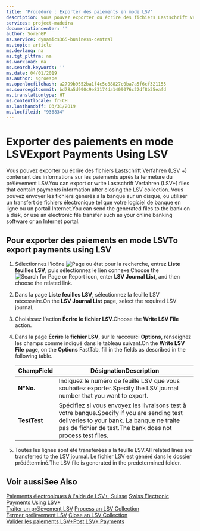 ```yaml
---
title: 'Procédure : Exporter des paiements en mode LSV'
description: Vous pouvez exporter ou écrire des fichiers Lastschrift Verfahren (LSV +) contenant des informations sur les paiements après la fermeture du prélèvement LSV. Vous pouvez envoyer les fichiers générés à la banque sur un disque, ou utiliser un transfert de fichiers électronique tel que votre logiciel de banque en ligne ou un portail Internet.
services: project-madeira
documentationcenter: ''
author: SorenGP
ms.service: dynamics365-business-central
ms.topic: article
ms.devlang: na
ms.tgt_pltfrm: na
ms.workload: na
ms.search.keywords: ''
ms.date: 04/01/2019
ms.author: sgroespe
ms.openlocfilehash: a2799b9552ba1f4c5c88827c0ba7a5f6cf321155
ms.sourcegitcommit: bd78a5d990c9e83174da1409076c22df8b35eafd
ms.translationtype: HT
ms.contentlocale: fr-CH
ms.lasthandoff: 03/31/2019
ms.locfileid: "936834"
---
```

# <a name="export-payments-using-lsv"></a><span data-ttu-id="58621-104">Exporter des paiements en mode LSV</span><span class="sxs-lookup"><span data-stu-id="58621-104">Export Payments Using LSV</span></span>
<span data-ttu-id="58621-105">Vous pouvez exporter ou écrire des fichiers Lastschrift Verfahren (LSV +) contenant des informations sur les paiements après la fermeture du prélèvement LSV.</span><span class="sxs-lookup"><span data-stu-id="58621-105">You can export or write Lastschrift Verfahren (LSV+) files that contain payments information after closing the LSV collection.</span></span> <span data-ttu-id="58621-106">Vous pouvez envoyer les fichiers générés à la banque sur un disque, ou utiliser un transfert de fichiers électronique tel que votre logiciel de banque en ligne ou un portail Internet.</span><span class="sxs-lookup"><span data-stu-id="58621-106">You can send the generated files to the bank on a disk, or use an electronic file transfer such as your online banking software or an Internet portal.</span></span>  

## <a name="to-export-payments-using-lsv"></a><span data-ttu-id="58621-107">Pour exporter des paiements en mode LSV</span><span class="sxs-lookup"><span data-stu-id="58621-107">To export payments using LSV</span></span>  

1.  <span data-ttu-id="58621-108">Sélectionnez l'icône ![Page ou état pour la recherche](../../media/ui-search/search_small.png "icône Page ou état pour la recherche"), entrez **Liste feuilles LSV**, puis sélectionnez le lien connexe.</span><span class="sxs-lookup"><span data-stu-id="58621-108">Choose the ![Search for Page or Report](../../media/ui-search/search_small.png "Search for Page or Report icon") icon, enter **LSV Journal List**, and then choose the related link.</span></span>  
2.  <span data-ttu-id="58621-109">Dans la page **Liste feuilles LSV**, sélectionnez la feuille LSV nécessaire.</span><span class="sxs-lookup"><span data-stu-id="58621-109">On the **LSV Journal List** page, select the required LSV journal.</span></span>  
3.  <span data-ttu-id="58621-110">Choisissez l'action **Écrire le fichier LSV**.</span><span class="sxs-lookup"><span data-stu-id="58621-110">Choose the **Write LSV File** action.</span></span>  
4.  <span data-ttu-id="58621-111">Dans la page **Écrire le fichier LSV**, sur le raccourci **Options**, renseignez les champs comme indiqué dans le tableau suivant.</span><span class="sxs-lookup"><span data-stu-id="58621-111">On the **Write LSV File** page, on the **Options** FastTab, fill in the fields as described in the following table.</span></span>  

    |<span data-ttu-id="58621-112">Champ</span><span class="sxs-lookup"><span data-stu-id="58621-112">Field</span></span>|<span data-ttu-id="58621-113">Désignation</span><span class="sxs-lookup"><span data-stu-id="58621-113">Description</span></span>|  
    |---------------------------------|---------------------------------------|  
    |<span data-ttu-id="58621-114">**N°**</span><span class="sxs-lookup"><span data-stu-id="58621-114">**No.**</span></span>|<span data-ttu-id="58621-115">Indiquez le numéro de feuille LSV que vous souhaitez exporter.</span><span class="sxs-lookup"><span data-stu-id="58621-115">Specify the LSV journal number that you want to export.</span></span>|  
    |<span data-ttu-id="58621-116">**Test**</span><span class="sxs-lookup"><span data-stu-id="58621-116">**Test**</span></span>|<span data-ttu-id="58621-117">Spécifiez si vous envoyez les livraisons test à votre banque.</span><span class="sxs-lookup"><span data-stu-id="58621-117">Specify if you are sending test deliveries to your bank.</span></span> <span data-ttu-id="58621-118">La banque ne traite pas de fichier de test.</span><span class="sxs-lookup"><span data-stu-id="58621-118">The bank does not process test files.</span></span>|  

5.  <span data-ttu-id="58621-119">Toutes les lignes sont été transférées à la feuille LSV.</span><span class="sxs-lookup"><span data-stu-id="58621-119">All related lines are transferred to the LSV journal.</span></span> <span data-ttu-id="58621-120">Le fichier LSV est généré dans le dossier prédéterminé.</span><span class="sxs-lookup"><span data-stu-id="58621-120">The LSV file is generated in the predetermined folder.</span></span>  

## <a name="see-also"></a><span data-ttu-id="58621-121">Voir aussi</span><span class="sxs-lookup"><span data-stu-id="58621-121">See Also</span></span>  
 <span data-ttu-id="58621-122">[Paiements électroniques à l'aide de LSV+, Suisse](swiss-electronic-payments-using-lsv-.md) </span><span class="sxs-lookup"><span data-stu-id="58621-122">[Swiss Electronic Payments Using LSV+](swiss-electronic-payments-using-lsv-.md) </span></span>  
 <span data-ttu-id="58621-123">[Traiter un prélèvement LSV](how-to-process-an-lsv-collection.md) </span><span class="sxs-lookup"><span data-stu-id="58621-123">[Process an LSV Collection](how-to-process-an-lsv-collection.md) </span></span>  
 <span data-ttu-id="58621-124">[Fermer prélèvement LSV](how-to-close-an-lsv-collection.md) </span><span class="sxs-lookup"><span data-stu-id="58621-124">[Close an LSV Collection](how-to-close-an-lsv-collection.md) </span></span>  
 [<span data-ttu-id="58621-125">Valider les paiements LSV+</span><span class="sxs-lookup"><span data-stu-id="58621-125">Post LSV+ Payments</span></span>](how-to-post-lsv-payments.md)
